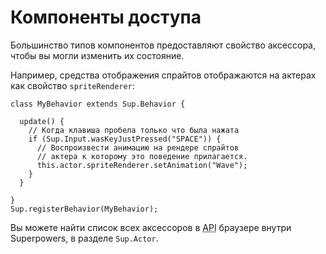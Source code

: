 # Компоненты доступа

Большинство типов компонентов предоставляют свойство аксессора, чтобы вы могли изменить их состояние.

Например, средства отображения спрайтов отображаются на актерах как свойство `spriteRenderer`:

```
class MyBehavior extends Sup.Behavior {

  update() {
    // Когда клавиша пробела только что была нажата
    if (Sup.Input.wasKeyJustPressed("SPACE")) {
      // Воспроизвести анимацию на рендере спрайтов
      // актера к которому это поведение прилагается.
      this.actor.spriteRenderer.setAnimation("Wave");
    }
  }

}
Sup.registerBehavior(MyBehavior);
```

Вы можете найти список всех аксессоров в <abbr title="Application Programming Interface">API</abbr> браузере внутри Superpowers, в разделе `Sup.Actor`.